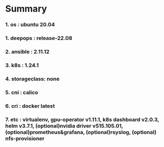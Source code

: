 # Summary
### 1. os : ubuntu 20.04
### 1. deepops : release-22.08
### 2. ansible : 2.11.12
### 3. k8s : 1.24.1
### 4. storageclass: none
### 5. cni : calico
### 6. cri : docker latest
### 7. etc : virtualenv, gpu-operator v1.11.1, k8s dashboard v2.0.3, helm v3.7.1, (optional)nvidia driver v515.105.01, (optional)prometheus&grafana, (optional)rsyslog, (optional) nfs-provisioner
